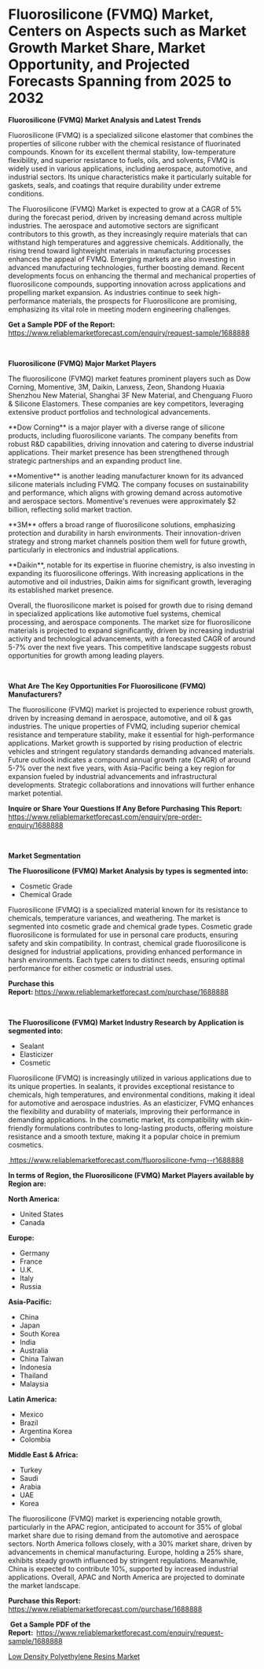 <p><h1>Fluorosilicone (FVMQ) Market, Centers on Aspects such as Market Growth Market Share, Market Opportunity, and Projected Forecasts Spanning from 2025 to 2032</h1></p><p><strong>Fluorosilicone (FVMQ) Market Analysis and Latest Trends</strong></p>
<p><p>Fluorosilicone (FVMQ) is a specialized silicone elastomer that combines the properties of silicone rubber with the chemical resistance of fluorinated compounds. Known for its excellent thermal stability, low-temperature flexibility, and superior resistance to fuels, oils, and solvents, FVMQ is widely used in various applications, including aerospace, automotive, and industrial sectors. Its unique characteristics make it particularly suitable for gaskets, seals, and coatings that require durability under extreme conditions.</p><p>The Fluorosilicone (FVMQ) Market is expected to grow at a CAGR of 5% during the forecast period, driven by increasing demand across multiple industries. The aerospace and automotive sectors are significant contributors to this growth, as they increasingly require materials that can withstand high temperatures and aggressive chemicals. Additionally, the rising trend toward lightweight materials in manufacturing processes enhances the appeal of FVMQ. Emerging markets are also investing in advanced manufacturing technologies, further boosting demand. Recent developments focus on enhancing the thermal and mechanical properties of fluorosilicone compounds, supporting innovation across applications and propelling market expansion. As industries continue to seek high-performance materials, the prospects for Fluorosilicone are promising, emphasizing its vital role in meeting modern engineering challenges.</p></p>
<p><strong>Get a Sample PDF of the Report:&nbsp;</strong> <a href="https://www.reliablemarketforecast.com/enquiry/request-sample/1688888?utm_campaign=3528&utm_medium=2&utm_source=Github&utm_content=ia&utm_term=26032025&utm_id=fluorosilicone-fvmq">https://www.reliablemarketforecast.com/enquiry/request-sample/1688888</a></p>
<p>&nbsp;</p>
<p><strong>Fluorosilicone (FVMQ) Major Market Players</strong></p>
<p><p>The fluorosilicone (FVMQ) market features prominent players such as Dow Corning, Momentive, 3M, Daikin, Lanxess, Zeon, Shandong Huaxia Shenzhou New Material, Shanghai 3F New Material, and Chenguang Fluoro & Silicone Elastomers. These companies are key competitors, leveraging extensive product portfolios and technological advancements.</p><p>**Dow Corning** is a major player with a diverse range of silicone products, including fluorosilicone variants. The company benefits from robust R&D capabilities, driving innovation and catering to diverse industrial applications. Their market presence has been strengthened through strategic partnerships and an expanding product line.</p><p>**Momentive** is another leading manufacturer known for its advanced silicone materials including FVMQ. The company focuses on sustainability and performance, which aligns with growing demand across automotive and aerospace sectors. Momentive's revenues were approximately $2 billion, reflecting solid market traction.</p><p>**3M** offers a broad range of fluorosilicone solutions, emphasizing protection and durability in harsh environments. Their innovation-driven strategy and strong market channels position them well for future growth, particularly in electronics and industrial applications.</p><p>**Daikin**, notable for its expertise in fluorine chemistry, is also investing in expanding its fluorosilicone offerings. With increasing applications in the automotive and oil industries, Daikin aims for significant growth, leveraging its established market presence.</p><p>Overall, the fluorosilicone market is poised for growth due to rising demand in specialized applications like automotive fuel systems, chemical processing, and aerospace components. The market size for fluorosilicone materials is projected to expand significantly, driven by increasing industrial activity and technological advancements, with a forecasted CAGR of around 5-7% over the next five years. This competitive landscape suggests robust opportunities for growth among leading players.</p></p>
<p>&nbsp;</p>
<p><strong>What Are The Key Opportunities For Fluorosilicone (FVMQ) Manufacturers?</strong></p>
<p><p>The fluorosilicone (FVMQ) market is projected to experience robust growth, driven by increasing demand in aerospace, automotive, and oil & gas industries. The unique properties of FVMQ, including superior chemical resistance and temperature stability, make it essential for high-performance applications. Market growth is supported by rising production of electric vehicles and stringent regulatory standards demanding advanced materials. Future outlook indicates a compound annual growth rate (CAGR) of around 5-7% over the next five years, with Asia-Pacific being a key region for expansion fueled by industrial advancements and infrastructural developments. Strategic collaborations and innovations will further enhance market potential.</p></p>
<p><strong>Inquire or Share Your Questions If Any Before Purchasing This Report:</strong> <a href="https://www.reliablemarketforecast.com/enquiry/pre-order-enquiry/1688888?utm_campaign=3528&utm_medium=2&utm_source=Github&utm_content=ia&utm_term=26032025&utm_id=fluorosilicone-fvmq">https://www.reliablemarketforecast.com/enquiry/pre-order-enquiry/1688888</a></p>
<p>&nbsp;</p>
<p><strong>Market Segmentation</strong></p>
<p><strong>The Fluorosilicone (FVMQ) Market Analysis by types is segmented into:</strong></p>
<p><ul><li>Cosmetic Grade</li><li>Chemical Grade</li></ul></p>
<p><p>Fluorosilicone (FVMQ) is a specialized material known for its resistance to chemicals, temperature variances, and weathering. The market is segmented into cosmetic grade and chemical grade types. Cosmetic grade fluorosilicone is formulated for use in personal care products, ensuring safety and skin compatibility. In contrast, chemical grade fluorosilicone is designed for industrial applications, providing enhanced performance in harsh environments. Each type caters to distinct needs, ensuring optimal performance for either cosmetic or industrial uses.</p></p>
<p><strong>Purchase this Report:&nbsp;</strong><a href="https://www.reliablemarketforecast.com/purchase/1688888?utm_campaign=3528&utm_medium=2&utm_source=Github&utm_content=ia&utm_term=26032025&utm_id=fluorosilicone-fvmq">https://www.reliablemarketforecast.com/purchase/1688888</a></p>
<p>&nbsp;</p>
<p><strong>The Fluorosilicone (FVMQ) Market Industry Research by Application is segmented into:</strong></p>
<p><ul><li>Sealant</li><li>Elasticizer</li><li>Cosmetic</li></ul></p>
<p><p>Fluorosilicone (FVMQ) is increasingly utilized in various applications due to its unique properties. In sealants, it provides exceptional resistance to chemicals, high temperatures, and environmental conditions, making it ideal for automotive and aerospace industries. As an elasticizer, FVMQ enhances the flexibility and durability of materials, improving their performance in demanding applications. In the cosmetic market, its compatibility with skin-friendly formulations contributes to long-lasting products, offering moisture resistance and a smooth texture, making it a popular choice in premium cosmetics.</p></p>
<p><a href="https://www.reliablemarketforecast.com/fluorosilicone-fvmq--r1688888?utm_campaign=3528&utm_medium=2&utm_source=Github&utm_content=ia&utm_term=26032025&utm_id=fluorosilicone-fvmq">&nbsp;https://www.reliablemarketforecast.com/fluorosilicone-fvmq--r1688888</a></p>
<p><strong>In terms of Region, the Fluorosilicone (FVMQ) Market Players available by Region are:</strong></p>
<p>
    <p> <strong> North America: </strong>
        <ul>
            <li>United States</li>
            <li>Canada</li>
        </ul>
        </p> 
    <p> <strong> Europe: </strong>
        <ul>
            <li>Germany</li>
            <li>France</li>
            <li>U.K.</li>
            <li>Italy</li>
            <li>Russia</li>
        </ul>
        </p> 
    <p> <strong> Asia-Pacific: </strong>
        <ul>
            <li>China</li>
            <li>Japan</li>
            <li>South Korea</li>
            <li>India</li>
            <li>Australia</li>
            <li>China Taiwan</li>
            <li>Indonesia</li>
            <li>Thailand</li>
            <li>Malaysia</li>
        </ul>
        </p> 
    <p> <strong> Latin America: </strong>
        <ul>
            <li>Mexico</li>
            <li>Brazil</li>
            <li>Argentina Korea</li>
            <li>Colombia</li>
        </ul>
        </p> 
    <p> <strong> Middle East & Africa: </strong>
        <ul>
            <li>Turkey</li>
            <li>Saudi</li>
            <li>Arabia</li>
            <li>UAE</li>
            <li>Korea</li>
        </ul>
    </p>
    </p>
<p><p>The fluorosilicone (FVMQ) market is experiencing notable growth, particularly in the APAC region, anticipated to account for 35% of global market share due to rising demand from the automotive and aerospace sectors. North America follows closely, with a 30% market share, driven by advancements in chemical manufacturing. Europe, holding a 25% share, exhibits steady growth influenced by stringent regulations. Meanwhile, China is expected to contribute 10%, supported by increased industrial applications. Overall, APAC and North America are projected to dominate the market landscape.</p></p>
<p><strong>Purchase this Report: </strong><a href="https://www.reliablemarketforecast.com/purchase/1688888?utm_campaign=3528&utm_medium=2&utm_source=Github&utm_content=ia&utm_term=26032025&utm_id=fluorosilicone-fvmq">https://www.reliablemarketforecast.com/purchase/1688888</a></p>
<p>&nbsp;<strong>Get a Sample PDF of the Report:&nbsp;&nbsp;</strong><a href="https://www.reliablemarketforecast.com/enquiry/request-sample/1688888?utm_campaign=3528&utm_medium=2&utm_source=Github&utm_content=ia&utm_term=26032025&utm_id=fluorosilicone-fvmq">https://www.reliablemarketforecast.com/enquiry/request-sample/1688888</a></p>
<p><strong></strong></p>
<p><p><a href="https://github.com/storcweithzg/Market-Research-Report-List-1/blob/main/low-density-polyethylene-resins-market.md?utm_campaign=3528&utm_medium=2&utm_source=Github&utm_content=ia&utm_term=26032025&utm_id=fluorosilicone-fvmq">Low Density Polyethylene Resins Market</a></p></p>